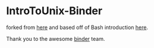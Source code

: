 # IntroToUnix-Binder

forked from [here](https://github.com/AstrobioMike/binder-unix-intro) and based off of Bash introduction [here](https://astrobiomike.github.io/bash/bash_intro_binder).

Thank you to the awesome [binder](https://mybinder.org/) team.

